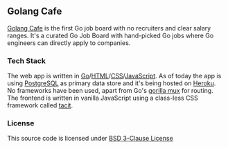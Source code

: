 ## Golang Cafe

[Golang Cafe](https://golang.cafe) is the first Go job board with no recruiters and clear salary ranges. It's a curated Go Job Board with hand-picked Go jobs where Go engineers can directly apply to companies.

### Tech Stack

The web app is written in [Go](https://golang.org)/[HTML](https://www.w3.org/html/)/[CSS](https://developer.mozilla.org/en-US/docs/Web/CSS)/[JavaScript](https://developer.mozilla.org/en-US/docs/Web/JavaScript). As of today the app is using [PostgreSQL](https://www.postgresql.org) as primary data store and it's being hosted on [Heroku](https://heroku.com). No frameworks have been used, apart from Go's [gorilla mux](https://github.com/gorilla/mux) for routing. The frontend is written in vanilla JavaScript using a class-less CSS framework called [tacit](https://yegor256.github.io/tacit/).

### License

This source code is licensed under [BSD 3-Clause License](LICENSE.txt) 
